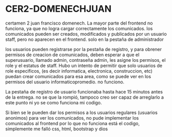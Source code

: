 # CER2-DOMENECHJUAN
certamen 2 juan francisco domenech. 
La mayor parte del frontend no funciona, ya que no logra cargar correctamente los comunicados. 
los comunicados pueden ser creados, modificados y publicados por un usuario staff, pero no aparecen en el frontend. solo en la pestaña de administrador

los usuarios pueden registrarse por la pestaña de registro, y para obrener permisos de creacion de comunicados, deben esperar a que el superusuario, llamado admin, contraseña admin, les asigne los permisos, el role y el estatus de staff. 
Hubo un intento de permitir que solo usuarios de role especificos, (es decir informatica, electronica, construccion, etc) puedan crear comunicados para esa area, como se puede ver en los permisos del usuario informaticopromedio. 
no funciono.

La pestaña de registro de usuario funcionaba hasta hace 15 minutos antes de la entrega. no se que la rompió, tampoco creo ser capaz de arreglarlo a este punto ni yo se como funciona mi codigo.

Si bien se le pueden dar los permisos a los usuarios regulares (usuarios anonimos) para ver los comunicados, no pude implementar los comunicados al frontend por lo que no funciona
está el codigo, simplemente me falló css, html, bootstrap y dios

